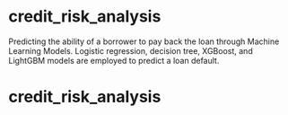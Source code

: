 # credit_risk_analysis
Predicting the ability of a borrower to pay back the loan through Machine Learning Models. Logistic regression, decision tree, XGBoost, and LightGBM models are employed to predict a loan default.
# credit_risk_analysis
